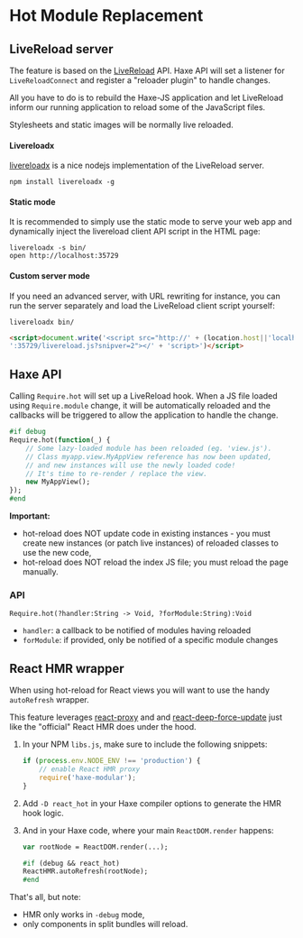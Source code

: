 # Hot Module Replacement

## LiveReload server

The feature is based on the [LiveReload](https://livereload.com) API. Haxe API will
set a listener for `LiveReloadConnect` and register a "reloader plugin" to handle changes.

All you have to do is to rebuild the Haxe-JS application and let LiveReload inform our
running application to reload some of the JavaScript files.

Stylesheets and static images will be normally live reloaded.

#### Livereloadx

[livereloadx](http://nitoyon.github.io/livereloadx/) is a nice nodejs implementation of
the LiveReload server.

	npm install livereloadx -g

#### Static mode

It is recommended to simply use the static mode to serve your web app and dynamically
inject the livereload client API script in the HTML page:

	livereloadx -s bin/
	open http://localhost:35729

#### Custom server mode

If you need an advanced server, with URL rewriting for instance, you can run the
server separately and load the LiveReload client script yourself:

	livereloadx bin/

```html
<script>document.write('<script src="http://' + (location.host||'localhost').split(':')[0] +
':35729/livereload.js?snipver=2"></' + 'script>')</script>
```


## Haxe API

Calling `Require.hot` will set up a LiveReload hook. When a JS file loaded using
`Require.module` change, it will be automatically reloaded and the callbacks will
be triggered to allow the application to handle the change.

```haxe
#if debug
Require.hot(function(_) {
	// Some lazy-loaded module has been reloaded (eg. 'view.js').
	// Class myapp.view.MyAppView reference has now been updated,
	// and new instances will use the newly loaded code!
	// It's time to re-render / replace the view.
	new MyAppView();
});
#end
```

**Important:**

- hot-reload does NOT update code in existing instances - you must create new
instances (or patch live instances) of reloaded classes to use the new code,
- hot-reload does NOT reload the index JS file; you must reload the page manually.

### API

`Require.hot(?handler:String -> Void, ?forModule:String):Void`

- `handler`: a callback to be notified of modules having reloaded
- `forModule`: if provided, only be notified of a specific module changes

## React HMR wrapper

When using hot-reload for React views you will want to use the handy `autoRefresh` wrapper.

This feature leverages [react-proxy](https://github.com/gaearon/react-proxy/tree/master) and
and [react-deep-force-update](https://github.com/gaearon/react-deep-force-update) just like
the "official" React HMR does under the hood.

1. In your NPM `libs.js`, make sure to include the following snippets:

    ```javascript
    if (process.env.NODE_ENV !== 'production') {
        // enable React HMR proxy
        require('haxe-modular');
    }
    ```

1. Add `-D react_hot` in your Haxe compiler options to generate the HMR hook logic.

3. And in your Haxe code, where your main `ReactDOM.render` happens:

    ```haxe
    var rootNode = ReactDOM.render(...);

    #if (debug && react_hot)
    ReactHMR.autoRefresh(rootNode);
    #end
    ```

That's all, but note:
- HMR only works in `-debug` mode,
- only components in split bundles will reload.
